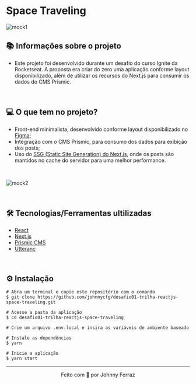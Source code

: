 # Space Traveling

![mock1](https://user-images.githubusercontent.com/59613054/132603274-1279f3d1-9f9e-4851-bf26-90ee52a639ff.png)

## 📚 Informações sobre o projeto

* Este projeto foi desenvolvido durante um desafio do curso Ignite da Rocketseat. A proposta era criar do zero uma aplicação conforme layout disponibilizado, além de utilizar os recursos do Next.js para consumir os dados do CMS Prismic.

&nbsp;

## 💻 O que tem no projeto?

* Front-end minimalista, desenvolvido conforme layout disponibilizado no [Figma](https://www.figma.com/file/gXDhk0fWnlTuiu0DfPBbZ9/Desafios-M%C3%B3dulo-3-ReactJS?node-id=0%3A1);
* Integração com o CMS Prismic, para consumo dos dados para exibição dos posts;
* Uso do [SSG (Static Site Generation) do Next.js](https://nextjs.org/docs/basic-features/pages#static-generation-recommended), onde os posts são mantidos no cache do servidor para uma melhor performance.

&nbsp;

![mock2](https://user-images.githubusercontent.com/59613054/132603276-3a2cb96b-1dd3-45ed-9ea7-bfb9f070d0e5.png)

&nbsp;

## 🛠️ Tecnologias/Ferramentas ultilizadas

* [React](https://pt-br.reactjs.org/E)
* [Next.js](https://nextjs.org/)
* [Prismic CMS](https://prismic.io/)
* [Utteranc](https://utteranc.es/)

&nbsp;

## ⚙️ Instalação
```
# Abra um terminal e copie este repositório com o comando
$ git clone https://github.com/johnnycfg/desafio01-trilha-reactjs-space-traveling.git
```

```
# Acesse a pasta da aplicação
$ cd desafio01-trilha-reactjs-space-traveling

# Crie um arquivo .env.local e insira as variáveis de ambiente baseado

# Instale as dependências
$ yarn

# Inicie a aplicação
$ yarn start
```

---

<p align="center">Feito com 💙 por Johnny Ferraz</p>


